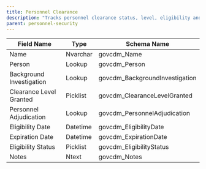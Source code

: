 ```yaml
---
title: Personnel Clearance
description: "Tracks personnel clearance status, level, eligibility and history."
parent: personnel-security
---
```


| Field Name               | Type     | Schema Name                 |
|--------------------------|----------|----------------------------|
| Name                     | Nvarchar | govcdm_Name                |
| Person                   | Lookup   | govcdm_Person              |
| Background Investigation  | Lookup   | govcdm_BackgroundInvestigation |
| Clearance Level Granted  | Picklist | govcdm_ClearanceLevelGranted |
| Personnel Adjudication   | Lookup   | govcdm_PersonnelAdjudication |
| Eligibility Date         | Datetime | govcdm_EligibilityDate     |
| Expiration Date          | Datetime | govcdm_ExpirationDate      |
| Eligibility Status       | Picklist | govcdm_EligibilityStatus   |
| Notes                    | Ntext    | govcdm_Notes               |
